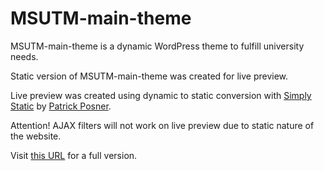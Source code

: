 # MSUTM-main-theme

MSUTM-main-theme is a dynamic WordPress theme to fulfill university needs.

Static version of MSUTM-main-theme was created for live preview.

Live preview was created using dynamic to static conversion with [Simply Static](https://wordpress.org/plugins/simply-static/) by [Patrick Posner](https://patrickposner.dev/).

Attention! AJAX filters will not work on live preview due to static nature of the website.

Visit [this URL](https://github.com/Shadrie/Wordpress_MSUTM_Main_Theme) for a full version.